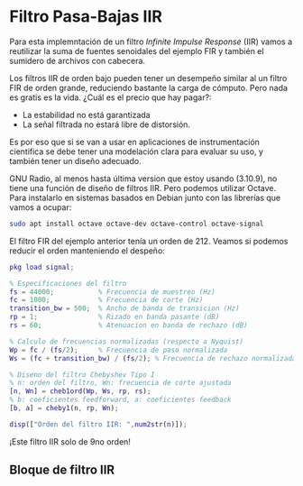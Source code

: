 # Filtro Pasa-Bajas IIR

Para esta implemntación de un filtro *Infinite Impulse Response* (IIR) vamos a reutilizar la suma de fuentes senoidales del ejemplo FIR y también el sumidero de archivos con cabecera.

Los filtros IIR de orden bajo pueden tener un desempeño similar al un filtro FIR de orden grande, reduciendo bastante la carga de cómputo. Pero nada es gratis es la vida. ¿Cuál es el precio que hay pagar?:

* La estabilidad no está garantizada
* La señal filtrada no estará libre de distorsión. 

Es por eso que si se van a usar en aplicaciones de instrumentación cientifica se debe tener una modelación clara para evaluar su uso, y también tener un diseño adecuado.

GNU Radio, al menos hasta última version que estoy usando (3.10.9), no tiene una función de diseño de filtros IIR. Pero podemos utilizar Octave. Para instalarlo en sistemas basados en Debian junto con las librerías que vamos a ocupar:

```Bash
sudo apt install octave octave-dev octave-control octave-signal
```
El filtro FIR del ejemplo anterior tenía un orden de 212. Veamos si podemos reducir el orden manteniendo el despeño:

```Matlab
pkg load signal;

% Especificaciones del filtro
fs = 44000;           % Frecuencia de muestreo (Hz)
fc = 1000;            % Frecuencia de corte (Hz)
transition_bw = 500;  % Ancho de banda de transicion (Hz)
rp = 1;               % Rizado en banda pasante (dB)
rs = 60;              % Atenuacion en banda de rechazo (dB)

% Calculo de frecuencias normalizadas (respecto a Nyquist)
Wp = fc / (fs/2);     % Frecuencia de paso normalizada
Ws = (fc + transition_bw) / (fs/2); % Frecuencia de rechazo normalizada

% Diseno del filtro Chebyshev Tipo I
% n: orden del filtro, Wn: frecuencia de corte ajustada
[n, Wn] = cheb1ord(Wp, Ws, rp, rs);
% b: coeficientes feedforward, a: coeficientes feedback
[b, a] = cheby1(n, rp, Wn);

disp(["Orden del filtro IIR: ",num2str(n)]);
```
¡Este filtro IIR solo de 9no orden!

## Bloque de filtro IIR